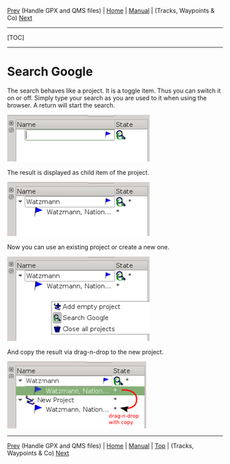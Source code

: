 [Prev](DocHandleGpxFiles) (Handle GPX and QMS files) | [Home](Home) | [Manual](DocMain) | (Tracks, Waypoints & Co) [Next](DocGisItems)
- - -
[TOC]
- - -

# Search Google

The search behaves like a project. It is a toggle item. Thus you can switch it on or off. Simply type your search as you are used to it when using the browser. A return will start the search.

![maproom1.png](images/DocSearchGoogle/maproom1.png)

The result is displayed as child item of the project.

![maproom2.png](images/DocSearchGoogle/maproom2.png)

Now you can use an existing project or create a new one. 

![maproom3.png](images/DocSearchGoogle/maproom3.png)

And copy the result via drag-n-drop to the new project. 

![maproom4.png](images/DocSearchGoogle/maproom4.png)

- - -
[Prev](DocHandleGpxFiles) (Handle GPX and QMS files) | [Home](Home) | [Manual](DocMain) | [Top](#) | (Tracks, Waypoints & Co) [Next](DocGisItems)
